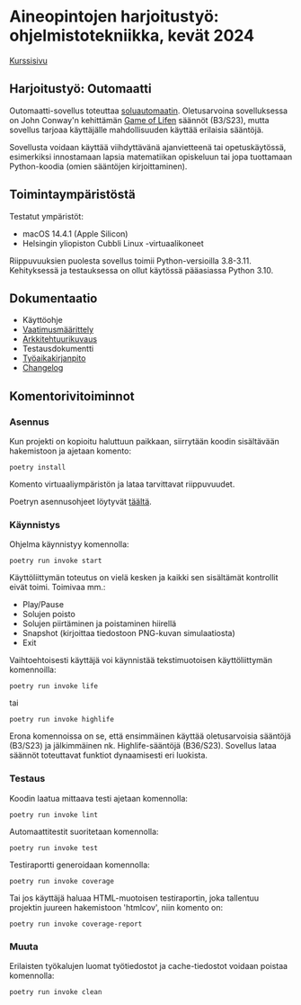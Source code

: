 # Aineopintojen harjoitustyö: ohjelmistotekniikka, kevät 2024

[Kurssisivu](https://ohjelmistotekniikka-hy.github.io/)

## Harjoitustyö: Outomaatti

Outomaatti-sovellus toteuttaa [soluautomaatin](https://fi.wikipedia.org/wiki/Soluautomaatti). Oletusarvoina sovelluksessa on John Conway'n kehittämän [Game of Lifen](https://fi.wikipedia.org/wiki/Game_of_Life) säännöt (B3/S23), mutta sovellus tarjoaa käyttäjälle mahdollisuuden käyttää erilaisia sääntöjä.

Sovellusta voidaan käyttää viihdyttävänä ajanvietteenä tai opetuskäytössä, esimerkiksi innostamaan lapsia matematiikan opiskeluun tai jopa tuottamaan Python-koodia (omien sääntöjen kirjoittaminen).

## Toimintaympäristöstä

Testatut ympäristöt:
- macOS 14.4.1 (Apple Silicon)
- Helsingin yliopiston Cubbli Linux -virtuaalikoneet

Riippuvuuksien puolesta sovellus toimii Python-versioilla 3.8-3.11. Kehityksessä ja testauksessa on ollut käytössä pääasiassa Python 3.10.

## Dokumentaatio

- Käyttöohje
- [Vaatimusmäärittely](dokumentaatio/vaatimusmaarittely.md)
- [Arkkitehtuurikuvaus](dokumentaatio/arkkitehtuuri.md)
- Testausdokumentti
- [Työaikakirjanpito](dokumentaatio/tuntikirjanpito.md)
- [Changelog](dokumentaatio/changelog.md)

## Komentorivitoiminnot

### Asennus

Kun projekti on kopioitu haluttuun paikkaan, siirrytään koodin sisältävään hakemistoon ja ajetaan komento:

```
poetry install
```

Komento virtuaaliympäristön ja lataa tarvittavat riippuvuudet.

Poetryn asennusohjeet löytyvät [täältä](https://python-poetry.org/docs/#installing-with-the-official-installer).

### Käynnistys

Ohjelma käynnistyy komennolla:

```
poetry run invoke start
```

Käyttöliittymän toteutus on vielä kesken ja kaikki sen sisältämät kontrollit eivät toimi. Toimivaa mm.:

- Play/Pause
- Solujen poisto
- Solujen piirtäminen ja poistaminen hiirellä
- Snapshot (kirjoittaa tiedostoon PNG-kuvan simulaatiosta)
- Exit

Vaihtoehtoisesti käyttäjä voi käynnistää tekstimuotoisen käyttöliittymän komennoilla:

```
poetry run invoke life
```

tai

```
poetry run invoke highlife
```

Erona komennoissa on se, että ensimmäinen käyttää oletusarvoisia sääntöjä (B3/S23) ja jälkimmäinen nk. Highlife-sääntöjä (B36/S23). Sovellus lataa säännöt toteuttavat funktiot dynaamisesti eri luokista.

### Testaus

Koodin laatua mittaava testi ajetaan komennolla:

```
poetry run invoke lint
```

Automaattitestit suoritetaan komennolla:

```
poetry run invoke test
```

Testiraportti generoidaan komennolla:

```
poetry run invoke coverage
```

Tai jos käyttäjä haluaa HTML-muotoisen testiraportin, joka tallentuu projektin juureen hakemistoon 'htmlcov', niin komento on:

```
poetry run invoke coverage-report
```

### Muuta

Erilaisten työkalujen luomat työtiedostot ja cache-tiedostot voidaan poistaa komennolla:

```
poetry run invoke clean
```
